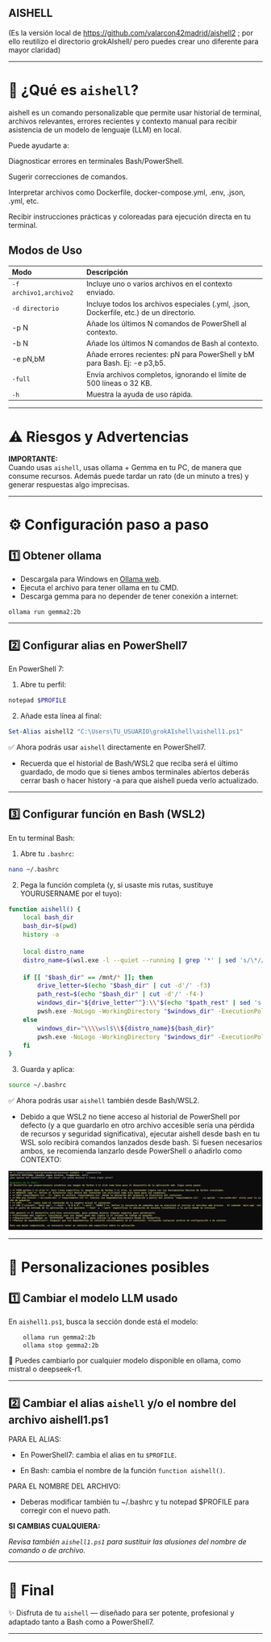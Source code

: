 ## AISHELL

(Es la versión local de https://github.com/valarcon42madrid/aishell2 ; por ello reutilizo el directorio grokAIshell/ pero puedes crear uno diferente para mayor claridad)

---

# 🚀 ¿Qué es `aishell`?

aishell es un comando personalizable que permite usar historial de terminal, archivos relevantes, errores recientes y contexto manual para recibir asistencia de un modelo de lenguaje (LLM) en local.

Puede ayudarte a:

Diagnosticar errores en terminales Bash/PowerShell.

Sugerir correcciones de comandos.

Interpretar archivos como Dockerfile, docker-compose.yml, .env, .json, .yml, etc.

Recibir instrucciones prácticas y coloreadas para ejecución directa en tu terminal.



## Modos de Uso

| Modo | Descripción |
|:--|:--|
| `-f archivo1,archivo2` | Incluye uno o varios archivos en el contexto enviado. |
| `-d directorio` | Incluye todos los archivos especiales (.yml, .json, Dockerfile, etc.) de un directorio. |
| -p N	| Añade los últimos N comandos de PowerShell al contexto. |
| -b N	| Añade los últimos N comandos de Bash al contexto. |
| -e pN,bM	| Añade errores recientes: pN para PowerShell y bM para Bash. Ej: -e p3,b5. |
| `-full` | Envía archivos completos, ignorando el límite de 500 líneas o 32 KB. |
| `-h` | Muestra la ayuda de uso rápida. |

---

# ⚠️ Riesgos y Advertencias

**IMPORTANTE:**  
Cuando usas `aishell`, usas ollama + Gemma en tu PC, de manera que consume recursos. Además puede tardar un rato (de un minuto a tres) y generar respuestas algo imprecisas.

---

# ⚙️ Configuración paso a paso

## 1️⃣ Obtener ollama

- Descargala para Windows en [Ollama web](https://ollama.com/download).
- Ejecuta el archivo para tener ollama en tu CMD.
- Descarga gemma para no depender de tener conexión a internet:

```CMD
ollama run gemma2:2b
```

---

## 2️⃣ Configurar alias en PowerShell7

En PowerShell 7:

1. Abre tu perfil:

```powershell
notepad $PROFILE
```

2. Añade esta línea al final:

```powershell
Set-Alias aishell2 "C:\Users\TU_USUARIO\grokAIshell\aishell1.ps1"
```

✅ Ahora podrás usar `aishell` directamente en PowerShell7.

* Recuerda que el historial de Bash/WSL2 que reciba será el último guardado, de modo que si tienes ambos terminales abiertos deberás cerrar bash o hacer history -a para que aishell pueda verlo actualizado.

---

## 3️⃣ Configurar función en Bash (WSL2)

En tu terminal Bash:

1. Abre tu `.bashrc`:

```bash
nano ~/.bashrc
```

2. Pega la función completa (y, si usaste mis rutas, sustituye YOURUSERNAME por el tuyo):

```bash
function aishell() {
    local bash_dir
    bash_dir=$(pwd)
    history -a

    local distro_name
    distro_name=$(wsl.exe -l --quiet --running | grep '*' | sed 's/\*//g' | awk '{$1=$1};1')

    if [[ "$bash_dir" == /mnt/* ]]; then
        drive_letter=$(echo "$bash_dir" | cut -d'/' -f3)
        path_rest=$(echo "$bash_dir" | cut -d'/' -f4-)
        windows_dir="${drive_letter^^}:\\"$(echo "$path_rest" | sed 's|/|\\|g')
        pwsh.exe -NoLogo -WorkingDirectory "$windows_dir" -ExecutionPolicy Bypass -File C:\\Users\\<YOURUSERNAME>\\grokAIshell\\aishell1.ps1 "$@"
    else
        windows_dir="\\\\wsl$\\${distro_name}${bash_dir}"
        pwsh.exe -NoLogo -WorkingDirectory "$windows_dir" -ExecutionPolicy Bypass -File C:\\Users\\<YOURUSERNAME>\\grokAIshell\\aishell1.ps1 "$@"
    fi
}
```

3. Guarda y aplica:

```bash
source ~/.bashrc
```

✅ Ahora podrás usar `aishell` también desde Bash/WSL2.

* Debido a que WSL2 no tiene acceso al historial de PowerShell por defecto (y a que guardarlo en otro archivo accesible sería una pérdida de recursos y seguridad significativa), ejecutar aishell desde bash en tu WSL solo recibirá comandos lanzados desde bash. Si fuesen necesarios ambos, se recomienda lanzarlo desde PowerShell o añadirlo como CONTEXTO:


![Ejemplo de uso](EjemploAISHELL1.png)

---

# 🔧 Personalizaciones posibles

## 1️⃣ Cambiar el modelo LLM usado

En `aishell1.ps1`, busca la sección donde está el modelo:

```
    ollama run gemma2:2b
    ollama stop gemma2:2b
```

🔸 Puedes cambiarlo por cualquier modelo disponible en ollama, como mistral o deepseek-r1. 

---

## 2️⃣ Cambiar el alias `aishell` y/o el nombre del archivo aishell1.ps1

 PARA EL ALIAS:

- En PowerShell7: cambia el alias en tu `$PROFILE`.
 
- En Bash: cambia el nombre de la función `function aishell()`.


PARA EL NOMBRE DEL ARCHIVO:

- Deberas modificar también tu ~/.bashrc y tu notepad $PROFILE para corregir con el nuevo path.

  
**SI CAMBIAS CUALQUIERA:**


*Revisa también `aishell1.ps1` para sustituir las alusiones del nombre de comando o de archivo.*

---

# 🏁 Final

✨ Disfruta de tu `aishell` — diseñado para ser potente, profesional y adaptado tanto a Bash como a PowerShell7.

---
